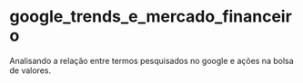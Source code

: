 # google_trends_e_mercado_financeiro
Analisando a relação entre termos pesquisados no google e ações na bolsa de valores.
